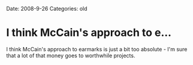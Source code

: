 Date: 2008-9-26
Categories: old

# I think McCain's approach to e...

I think McCain's approach to earmarks is just a bit too absolute - I'm sure that a lot of that money goes to worthwhile projects.
